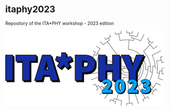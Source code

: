 # itaphy2023
Repository of the ITA*PHY workshop - 2023 edition

<img src="./images/itaphylogo.pdf">
